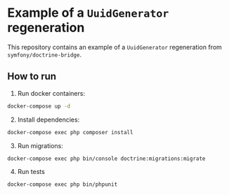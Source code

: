 # Example of a `UuidGenerator` regeneration

This repository contains an example of a `UuidGenerator` regeneration from `symfony/doctrine-bridge`.

## How to run

1. Run docker containers:

```bash
docker-compose up -d
```

2. Install dependencies:

```bash
docker-compose exec php composer install
```

3. Run migrations:

```bash
docker-compose exec php bin/console doctrine:migrations:migrate
```

4. Run tests

```bash
docker-compose exec php bin/phpunit
```
